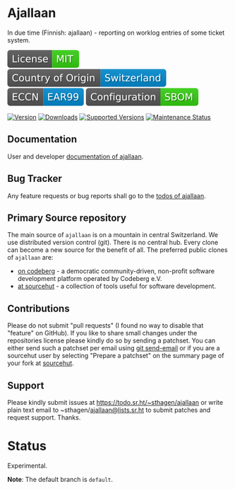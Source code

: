# Ajallaan

In due time (Finnish: ajallaan) - reporting on worklog entries of some ticket system.

[![License](docs/badges/license-spdx-mit.svg)](https://git.sr.ht/~sthagen/ajallaan/tree/default/item/LICENSE)
[![Country of Origin](docs/badges/country-of-origin-name-switzerland-neutral.svg)](https://git.sr.ht/~sthagen/ajallaan/tree/default/item/COUNTRY-OF-ORIGIN)
[![Export Classification Control Number (ECCN)](docs/badges/export-control-classification-number_eccn-ear99-neutral.svg)](https://git.sr.ht/~sthagen/ajallaan/tree/default/item/EXPORT-CONTROL-CLASSIFICATION-NUMBER)
[![Configuration](docs/badges/configuration-sbom.svg)](https://git.sr.ht/~sthagen/ajallaan/tree/default/item/docs/third-party/README.md)

[![Version](https://img.shields.io/pypi/v/ajallaan.svg?style=flat)](https://pypi.python.org/pypi/ajallaan/)
[![Downloads](https://static.pepy.tech/badge/ajallaan/month)](https://pepy.tech/project/ajallaan)
[![Supported Versions](https://img.shields.io/pypi/pyversions/ajallaan.svg?style=flat)](https://pypi.python.org/pypi/ajallaan/)
[![Maintenance Status](https://img.shields.io/github/commit-activity/y/sthagen/ajallaan.svg?style=flat)](https://git.sr.ht/~sthagen/ajallaan/log)

## Documentation

User and developer [documentation of ajallaan](https://codes.dilettant.life/docs/ajallaan).

## Bug Tracker

Any feature requests or bug reports shall go to the [todos of ajallaan](https://todo.sr.ht/~sthagen/ajallaan).

## Primary Source repository

The main source of `ajallaan` is on a mountain in central Switzerland.
We use distributed version control (git).
There is no central hub.
Every clone can become a new source for the benefit of all.
The preferred public clones of `ajallaan` are:

* [on codeberg](https://codeberg.org/sthagen/ajallaan) - a democratic community-driven, non-profit software development platform operated by Codeberg e.V.
* [at sourcehut](https://git.sr.ht/~sthagen/ajallaan) - a collection of tools useful for software development.

## Contributions

Please do not submit "pull requests" (I found no way to disable that "feature" on GitHub).
If you like to share small changes under the repositories license please kindly do so by sending a patchset.
You can either send such a patchset per email using [git send-email](https://git-send-email.io) or 
if you are a sourcehut user by selecting "Prepare a patchset" on the summary page of your fork at [sourcehut](https://git.sr.ht/).

## Support

Please kindly submit issues at https://todo.sr.ht/~sthagen/ajallaan or write plain text email to ~sthagen/ajallaan@lists.sr.ht to submit patches and request support. Thanks.

# Status

Experimental.

**Note**: The default branch is `default`.
